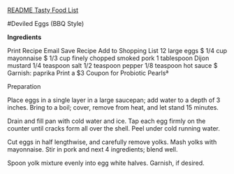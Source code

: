 [README Tasty Food List](README.md)

#Deviled Eggs (BBQ Style)

**Ingredients**

Print Recipe
Email
Save Recipe
Add to Shopping List
12 large eggs $
1/4 cup mayonnaise $
1/3 cup finely chopped smoked pork
1 tablespoon Dijon mustard
1/4 teaspoon salt
1/2 teaspoon pepper
1/8 teaspoon hot sauce $
Garnish: paprika
Print a $3 Coupon for Probiotic Pearlsª
 
Preparation

Place eggs in a single layer in a large saucepan; add water to a depth of 3 inches. Bring to a boil; cover, remove from heat, and let stand 15 minutes.

Drain and fill pan with cold water and ice. Tap each egg firmly on the counter until cracks form all over the shell. Peel under cold running water.

Cut eggs in half lengthwise, and carefully remove yolks. Mash yolks with mayonnaise. Stir in pork and next 4 ingredients; blend well.

Spoon yolk mixture evenly into egg white halves. Garnish, if desired.